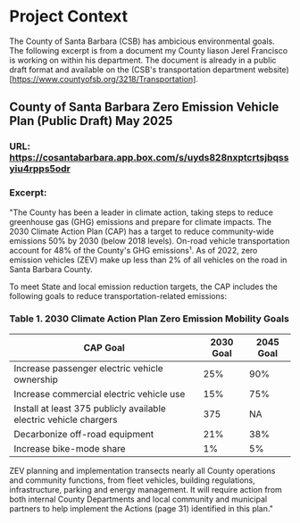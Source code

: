 

# Project Context

The County of Santa Barbara (CSB) has ambicious environmental goals. The following excerpt is from a document my County liason Jerel Francisco is working on within his department. The document is already in a public draft format and available on the (CSB's transportation department website)[https://www.countyofsb.org/3218/Transportation].

## County of Santa Barbara Zero Emission Vehicle Plan (Public Draft) May 2025

### URL: https://cosantabarbara.app.box.com/s/uyds828nxptcrtsjbqssyiu4rpps5odr
### Excerpt:
"The County has been a leader in climate action, taking steps to reduce greenhouse gas (GHG) emissions and prepare for climate impacts. The 2030 Climate Action Plan (CAP) has a target to reduce community-wide emissions 50% by 2030 (below 2018 levels). On-road vehicle transportation account for 48% of the County's GHG emissions¹. As of 2022, zero emission vehicles (ZEV) make up less than 2% of all vehicles on the road in Santa Barbara County.

To meet State and local emission reduction targets, the CAP includes the following goals to reduce transportation-related emissions:

### Table 1. 2030 Climate Action Plan Zero Emission Mobility Goals

| CAP Goal | 2030 Goal | 2045 Goal |
|----------|-----------|-----------|
| Increase passenger electric vehicle ownership | 25% | 90% |
| Increase commercial electric vehicle use | 15% | 75% |
| Install at least 375 publicly available electric vehicle chargers | 375 | NA |
| Decarbonize off-road equipment | 21% | 38% |
| Increase bike-mode share | 1% | 5% |

ZEV planning and implementation transects nearly all County operations and community functions, from fleet vehicles, building regulations, infrastructure, parking and energy management. It will require action from both internal County Departments and local community and municipal partners to help implement the Actions (page 31) identified in this plan."